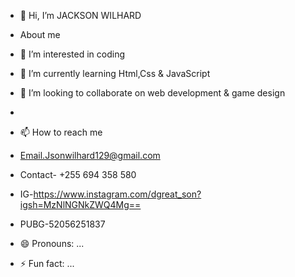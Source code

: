 - 👋 Hi, I’m JACKSON WILHARD
- About me
- 👀 I’m interested in coding
- 🌱 I’m currently learning Html,Css & JavaScript
- 💞️ I’m looking to collaborate on web development & game design

- 
- 📫 How to reach me
- Email.Jsonwilhard129@gmail.com
- Contact- +255 694 358 580
- IG-https://www.instagram.com/dgreat_son?igsh=MzNlNGNkZWQ4Mg==
- PUBG-52056251837
- 😄 Pronouns: ...
- ⚡ Fun fact: ...
